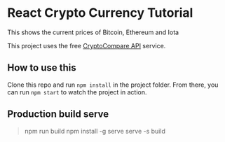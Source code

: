# React Crypto Currency Tutorial

This shows the current prices of Bitcoin, Ethereum and Iota

This project uses the free [CryptoCompare API](http://cryptocompare.com/api) service.

## How to use this

Clone this repo and run `npm install` in the project folder. From there, you can run `npm start` to watch the project in action.

## Production build serve

  > npm run build
  > npm install -g serve
  > serve -s build
